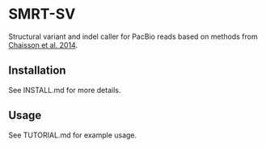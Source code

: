 # SMRT-SV

Structural variant and indel caller for PacBio reads based on methods from [Chaisson et
al. 2014](http://www.nature.com/nature/journal/vaop/ncurrent/full/nature13907.html).

## Installation

See INSTALL.md for more details.

## Usage

See TUTORIAL.md for example usage.
